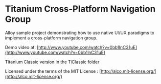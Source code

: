 Titanium Cross-Platform Navigation Group
========================================

Alloy sample project demonstrating how to use native UI/UX paradigms to implement a cross-platform navigation group.

Demo video at: [http://www.youtube.com/watch?v=0bb1lnC31uE](http://www.youtube.com/watch?v=0bb1lnC31uE)

Titanium Classic version in the TiClassic folder

Licensed under the terms of the MIT License : [http://alco.mit-license.org/](http://alco.mit-license.org/)